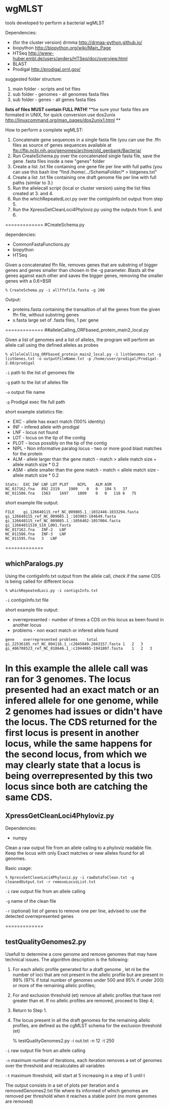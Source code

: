 # wgMLST
tools developed to perform a bacterial wgMLST

Dependencies:
* (for the cluster version) drmma	http://drmaa-python.github.io/
* biopython http://biopython.org/wiki/Main_Page
* HTSeq http://www-huber.embl.de/users/anders/HTSeq/doc/overview.html
* BLAST
* Prodigal http://prodigal.ornl.gov/



suggested folder structure:

1. main folder - scripts and txt files
 1. sub folder - genomes - all genomes fasta files
 2. sub folder - genes - all genes fasta files

**lists of files MUST contain FULL PATH!**
**be sure your fasta files are formated in UNIX, for quick conversion use dos2unix http://linuxcommand.org/man_pages/dos2unix1.html **

How to perform a complete wgMLST:

1. Concatenate gene sequences in a single fasta file (you can use the .ffn files as source of genes sequences available at ftp://ftp.ncbi.nih.gov/genomes/archive/old_genbank/Bacteria/
2. Run CreateSchema.py over the concatenated single fasta file, save the gene .fasta files inside a new "genes" folder
3. Create a list .txt file containing one gene file per line with full paths (you can use this bash line "find /home/.../SchemaFolder/* > listgenes.txt"
4. Create a list .txt file containing one draft genome file per line with full paths (similar to 3.)
5. Run the allelecall script (local or cluster version) using the list files created at 3. and 4.
6. Run the whichRepeatedLoci.py over the contigsInfo.txt output from step 5.
7. Run the XpressGetCleanLoci4Phyloviz.py using the outputs from 5. and 6.

=============
#CreateSchema.py

dependencies:
* CommonFastaFunctions.py
* biopython
* HTSeq

Given a concatenated ffn file, removes genes that are substring of bigger genes and genes smaller than chosen in the -g parameter. Blasts all the genes against each other and saves the bigger genes, removing the smaller genes with a 0.6>BSR

	% CreateSchema.py -i allffnfile.fasta -g 200
	
Output:

* proteins.fasta containing the transaltion of all the genes from the given ffn file, without substring genes
* x.fasta large set of .fasta files, 1 per gene



=============
##alleleCalling_ORFbased_protein_main2_local.py

Given a list of genomes and a list of alleles, the program will perform an allele call using the defined alleles as probes

	% alleleCalling_ORFbased_protein_main2_local.py -i listGenomes.txt -g listGenes.txt -o outputFileName.txt -p /home/user/prodigal/Prodigal-2.60/prodigal
	
`-i` path to the list of genomes file

`-g` path to the list of alleles file

`-o` output file name

`-p` Prodigal exec file full path 

short example statistics file:

* EXC - allele has exact match (100% identity)
* INF - infered allele with prodigal
* LNF - locus not found
* LOT - locus on the tip of the contig
* PLOT - locus possibly on the tip of the contig
* NIPL - Non informative paralog locus - two or more good blast matches for the protein
* ALM - allele larger than the gene match - match > allele match size + allele match size * 0.2
* ASM - allele smaller than the gene match - match < allele match size - allele match size * 0.2

```
Stats:	EXC	INF	LNF	LOT	PLOT	NIPL	ALM	ASM
NC_017162.fna	892	2319	1909	0	0	104	5	37	
NC_011586.fna	1563	1697	1809	0	0	116	6	75	
```

short example file output:

```
FILE	gi_126640115_ref_NC_009085.1_:1032446-1033294.fasta	gi_126640115_ref_NC_009085.1_:103903-104649.fasta	gi_126640115_ref_NC_009085.1_:1056402-1057004.fasta	gi_12664011510_S10_L001.fasta
NC_017162.fna	INF-2	LNF
NC_011586.fna	INF-3	LNF
NC_011595.fna	3	LNF
```
=============
## whichParalogs.py

Using the contigsInfo.txt output from the allele call, check if the same CDS is being called for different locus

	% whichRepeatedLoci.py -i contigsInfo.txt

`-i` contigsInfo.txt file

short example file output:

* overrepresented - number of times a CDS on this locus as been found in another locus
* problems - non exact match or infered allele found

```
gene	overrepresented	problems	total
gi_22536185_ref_NC_004116.1_:c2045049-2043157.fasta	1	2	3
gi_406708523_ref_NC_018646.1_:c1944065-1941807.fasta	1	2	3

```

In this example the allele call was ran for 3 genomes. The locus presented had an exact match or an infered allele for one genome, while 2 genomes had issues or didn't have the locus. The CDS returned for the first locus is present in another locus, while the same happens for the second locus, from which we may clearly state that a locus is being overrepresented by this two locus since both are catching the same CDS.
=============
## XpressGetCleanLoci4Phyloviz.py

Dependencies:
* numpy

Clean a raw output file from an allele calling to a phyloviz readable file. Keep the locus with only Exact matches or new alleles found for all genomes.

Basic usage:

	% XpressGetCleanLoci4Phyloviz.py -i rawDataToClean.txt -g cleanedOutput.txt -r removeLocusList.txt
	
`-i` raw output file from an allele calling

`-g` name of the clean file

`-r` (optional) list of genes to remove one per line, advised to use the detected overrepresented genes

=============
## testQualityGenomes2.py

Usefull to determine a core genome and remove genomes that may have technical issues. The algorithm description is the following:

1. For each allelic profile generated for a draft genome , let nl be the number of loci that are not present in the allelic profile but are present in 99% (97% if total number of genomes under 500 and 95% if under 200) or more of the remaining allelic profiles;
2. For and exclusion threshold (et) remove all allelic profiles that have nml greater than et. If no allelic profiles are removed, proceed to Step 4;
3. Return to Step 1.
4. The locus present in all the draft genomes for the remaining allelic profiles, are defined as the cgMLST schema for the exclusion threshold (et)

	% testQualityGenomes2.py -i out.txt -n 12 -t 250
	
`-i` raw output file from an allele calling

`-n` maximum number of iterations, each iteration removes a set of genomes over the threshold and recalculates all variables

`-t` maximum threshold, will start at 5 increasing in a step of 5 until t

The output consists in a set of plots per iteration and a removedGenomes2.txt file where its informed of which genomes are removed per threshold when it reaches a stable point (no more genomes are removed)
